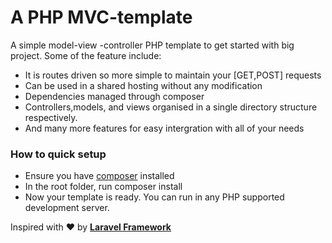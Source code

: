 # A PHP MVC-template
A simple model-view -controller PHP template to get started with big project.
Some of the feature include:
* It is routes driven so more simple to maintain your [GET,POST] requests
* Can be used in a shared hosting without any modification
* Dependencies managed through composer
* Controllers,models, and views organised in a single directory structure respectively.
* And many more features for easy intergration with all of your needs 
### How to quick setup
* Ensure you have [composer](www.composer.org) installed 
* In the root folder, run composer install
* Now your template is ready. You can run in any PHP supported development server.

Inspired with ❤️ by **[Laravel Framework](www.laravel.com)** 
